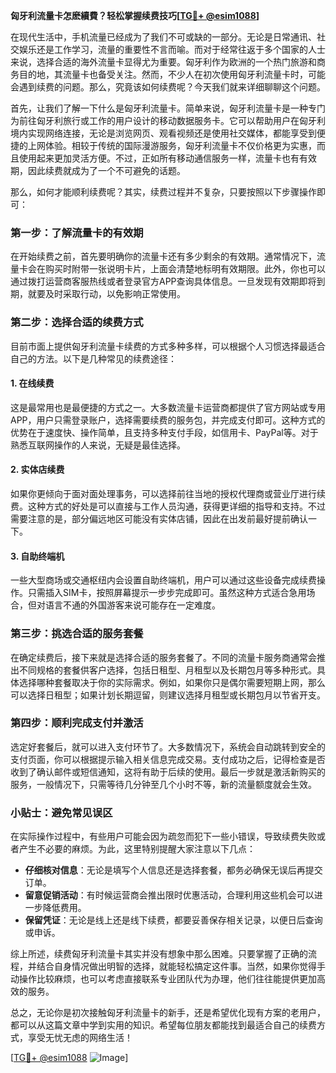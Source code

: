 **匈牙利流量卡怎麽續費？轻松掌握续费技巧[[TG💪+ @esim1088](https://t.me/s/esim1088)]**

在现代生活中，手机流量已经成为了我们不可或缺的一部分。无论是日常通讯、社交娱乐还是工作学习，流量的重要性不言而喻。而对于经常往返于多个国家的人士来说，选择合适的海外流量卡显得尤为重要。匈牙利作为欧洲的一个热门旅游和商务目的地，其流量卡也备受关注。然而，不少人在初次使用匈牙利流量卡时，可能会遇到续费的问题。那么，究竟该如何续费呢？今天我们就来详细聊聊这个问题。

首先，让我们了解一下什么是匈牙利流量卡。简单来说，匈牙利流量卡是一种专门为前往匈牙利旅行或工作的用户设计的移动数据服务卡。它可以帮助用户在匈牙利境内实现网络连接，无论是浏览网页、观看视频还是使用社交媒体，都能享受到便捷的上网体验。相较于传统的国际漫游服务，匈牙利流量卡不仅价格更为实惠，而且使用起来更加灵活方便。不过，正如所有移动通信服务一样，流量卡也有有效期，因此续费就成为了一个不可避免的话题。

那么，如何才能顺利续费呢？其实，续费过程并不复杂，只要按照以下步骤操作即可：

### 第一步：了解流量卡的有效期

在开始续费之前，首先要明确你的流量卡还有多少剩余的有效期。通常情况下，流量卡会在购买时附带一张说明卡片，上面会清楚地标明有效期限。此外，你也可以通过拨打运营商客服热线或者登录官方APP查询具体信息。一旦发现有效期即将到期，就要及时采取行动，以免影响正常使用。

### 第二步：选择合适的续费方式

目前市面上提供匈牙利流量卡续费的方式多种多样，可以根据个人习惯选择最适合自己的方法。以下是几种常见的续费途径：

#### 1. 在线续费
这是最常用也是最便捷的方式之一。大多数流量卡运营商都提供了官方网站或专用APP，用户只需登录账户，选择需要续费的服务包，并完成支付即可。这种方式的优势在于速度快、操作简单，且支持多种支付手段，如信用卡、PayPal等。对于熟悉互联网操作的人来说，无疑是最佳选择。

#### 2. 实体店续费
如果你更倾向于面对面处理事务，可以选择前往当地的授权代理商或营业厅进行续费。这种方式的好处是可以直接与工作人员沟通，获得更详细的指导和支持。不过需要注意的是，部分偏远地区可能没有实体店铺，因此在出发前最好提前确认一下。

#### 3. 自助终端机
一些大型商场或交通枢纽内会设置自助终端机，用户可以通过这些设备完成续费操作。只需插入SIM卡，按照屏幕提示一步步完成即可。虽然这种方式适合急用场合，但对语言不通的外国游客来说可能存在一定难度。

### 第三步：挑选合适的服务套餐

在确定续费后，接下来就是选择合适的服务套餐了。不同的流量卡服务商通常会推出不同规格的套餐供客户选择，包括日租型、月租型以及长期包月等多种形式。具体选择哪种套餐取决于你的实际需求。例如，如果你只是偶尔需要短期上网，那么可以选择日租型；如果计划长期逗留，则建议选择月租型或长期包月以节省开支。

### 第四步：顺利完成支付并激活

选定好套餐后，就可以进入支付环节了。大多数情况下，系统会自动跳转到安全的支付页面，你可以根据提示输入相关信息完成交易。支付成功之后，记得检查是否收到了确认邮件或短信通知，这将有助于后续的使用。最后一步就是激活新购买的服务，一般情况下，只需等待几分钟至几个小时不等，新的流量额度就会生效。

### 小贴士：避免常见误区

在实际操作过程中，有些用户可能会因为疏忽而犯下一些小错误，导致续费失败或者产生不必要的麻烦。为此，这里特别提醒大家注意以下几点：

- **仔细核对信息**：无论是填写个人信息还是选择套餐，都务必确保无误后再提交订单。
- **留意促销活动**：有时候运营商会推出限时优惠活动，合理利用这些机会可以进一步降低费用。
- **保留凭证**：无论是线上还是线下续费，都要妥善保存相关记录，以便日后查询或申诉。

综上所述，续费匈牙利流量卡其实并没有想象中那么困难。只要掌握了正确的流程，并结合自身情况做出明智的选择，就能轻松搞定这件事。当然，如果你觉得手动操作比较麻烦，也可以考虑直接联系专业团队代为办理，他们往往能提供更加高效的服务。

总之，无论你是初次接触匈牙利流量卡的新手，还是希望优化现有方案的老用户，都可以从这篇文章中学到实用的知识。希望每位朋友都能找到最适合自己的续费方式，享受无忧无虑的网络生活！

[[TG💪+ @esim1088](https://t.me/s/esim1088) ![Image](https://i.postimg.cc/4NQfJmqS/Snipaste-2025-05-13-00-14-12.png)]